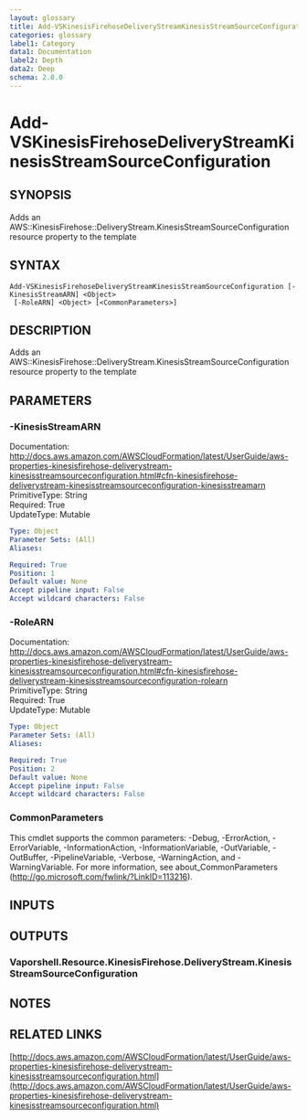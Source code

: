 ```yaml
---
layout: glossary
title: Add-VSKinesisFirehoseDeliveryStreamKinesisStreamSourceConfiguration
categories: glossary
label1: Category
data1: Documentation
label2: Depth
data2: Deep
schema: 2.0.0
---
```


# Add-VSKinesisFirehoseDeliveryStreamKinesisStreamSourceConfiguration

## SYNOPSIS
Adds an AWS::KinesisFirehose::DeliveryStream.KinesisStreamSourceConfiguration resource property to the template

## SYNTAX

```
Add-VSKinesisFirehoseDeliveryStreamKinesisStreamSourceConfiguration [-KinesisStreamARN] <Object>
 [-RoleARN] <Object> [<CommonParameters>]
```

## DESCRIPTION
Adds an AWS::KinesisFirehose::DeliveryStream.KinesisStreamSourceConfiguration resource property to the template

## PARAMETERS

### -KinesisStreamARN
Documentation: http://docs.aws.amazon.com/AWSCloudFormation/latest/UserGuide/aws-properties-kinesisfirehose-deliverystream-kinesisstreamsourceconfiguration.html#cfn-kinesisfirehose-deliverystream-kinesisstreamsourceconfiguration-kinesisstreamarn    
PrimitiveType: String    
Required: True    
UpdateType: Mutable

```yaml
Type: Object
Parameter Sets: (All)
Aliases:

Required: True
Position: 1
Default value: None
Accept pipeline input: False
Accept wildcard characters: False
```

### -RoleARN
Documentation: http://docs.aws.amazon.com/AWSCloudFormation/latest/UserGuide/aws-properties-kinesisfirehose-deliverystream-kinesisstreamsourceconfiguration.html#cfn-kinesisfirehose-deliverystream-kinesisstreamsourceconfiguration-rolearn    
PrimitiveType: String    
Required: True    
UpdateType: Mutable

```yaml
Type: Object
Parameter Sets: (All)
Aliases:

Required: True
Position: 2
Default value: None
Accept pipeline input: False
Accept wildcard characters: False
```

### CommonParameters
This cmdlet supports the common parameters: -Debug, -ErrorAction, -ErrorVariable, -InformationAction, -InformationVariable, -OutVariable, -OutBuffer, -PipelineVariable, -Verbose, -WarningAction, and -WarningVariable.
For more information, see about_CommonParameters (http://go.microsoft.com/fwlink/?LinkID=113216).

## INPUTS

## OUTPUTS

### Vaporshell.Resource.KinesisFirehose.DeliveryStream.KinesisStreamSourceConfiguration

## NOTES

## RELATED LINKS

[http://docs.aws.amazon.com/AWSCloudFormation/latest/UserGuide/aws-properties-kinesisfirehose-deliverystream-kinesisstreamsourceconfiguration.html](http://docs.aws.amazon.com/AWSCloudFormation/latest/UserGuide/aws-properties-kinesisfirehose-deliverystream-kinesisstreamsourceconfiguration.html)

